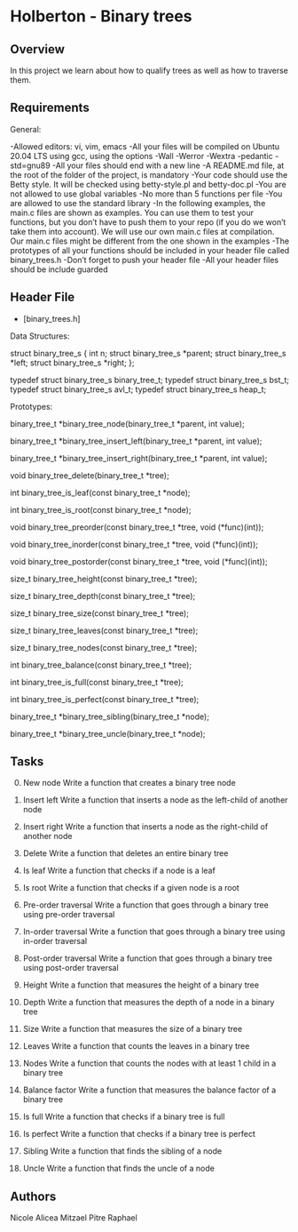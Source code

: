# Holberton - Binary trees

## Overview

In this project we learn about how to qualify trees as well as how to traverse them.

## Requirements

General:

-Allowed editors: vi, vim, emacs
-All your files will be compiled on Ubuntu 20.04 LTS using gcc, using the options -Wall -Werror -Wextra -pedantic -std=gnu89
-All your files should end with a new line
-A README.md file, at the root of the folder of the project, is mandatory
-Your code should use the Betty style. It will be checked using betty-style.pl and betty-doc.pl
-You are not allowed to use global variables
-No more than 5 functions per file
-You are allowed to use the standard library
-In the following examples, the main.c files are shown as examples. You can use them to test your functions, but you don’t have to push them to your repo (if you do we won’t take them into account). We will use our own main.c files at compilation. Our main.c files might be different from the one shown in the examples
-The prototypes of all your functions should be included in your header file called binary_trees.h
-Don’t forget to push your header file
-All your header files should be include guarded

## Header File

* [binary_trees.h]

Data Structures:

struct binary_tree_s
{
    int n;
    struct binary_tree_s *parent;
    struct binary_tree_s *left;
    struct binary_tree_s *right;
};

typedef struct binary_tree_s binary_tree_t;
typedef struct binary_tree_s bst_t;
typedef struct binary_tree_s avl_t;
typedef struct binary_tree_s heap_t;

Prototypes:

binary_tree_t *binary_tree_node(binary_tree_t *parent, int value);

binary_tree_t *binary_tree_insert_left(binary_tree_t *parent, int value);

binary_tree_t *binary_tree_insert_right(binary_tree_t *parent, int value);

void binary_tree_delete(binary_tree_t *tree);

int binary_tree_is_leaf(const binary_tree_t *node);

int binary_tree_is_root(const binary_tree_t *node);

void binary_tree_preorder(const binary_tree_t *tree, void (*func)(int));

void binary_tree_inorder(const binary_tree_t *tree, void (*func)(int));

void binary_tree_postorder(const binary_tree_t *tree, void (*func)(int));

size_t binary_tree_height(const binary_tree_t *tree);

size_t binary_tree_depth(const binary_tree_t *tree);

size_t binary_tree_size(const binary_tree_t *tree);

size_t binary_tree_leaves(const binary_tree_t *tree);

size_t binary_tree_nodes(const binary_tree_t *tree);

int binary_tree_balance(const binary_tree_t *tree);

int binary_tree_is_full(const binary_tree_t *tree);

int binary_tree_is_perfect(const binary_tree_t *tree);

binary_tree_t *binary_tree_sibling(binary_tree_t *node);

binary_tree_t *binary_tree_uncle(binary_tree_t *node);

## Tasks

0. New node
Write a function that creates a binary tree node

1. Insert left
Write a function that inserts a node as the left-child of another node

2. Insert right
Write a function that inserts a node as the right-child of another node

3. Delete
Write a function that deletes an entire binary tree

4. Is leaf
Write a function that checks if a node is a leaf

5. Is root
Write a function that checks if a given node is a root

6. Pre-order traversal
Write a function that goes through a binary tree using pre-order traversal

7. In-order traversal
Write a function that goes through a binary tree using in-order traversal

8. Post-order traversal
Write a function that goes through a binary tree using post-order traversal

9. Height
Write a function that measures the height of a binary tree

10. Depth
Write a function that measures the depth of a node in a binary tree

11. Size
Write a function that measures the size of a binary tree

12. Leaves
Write a function that counts the leaves in a binary tree

13. Nodes
Write a function that counts the nodes with at least 1 child in a binary tree

14. Balance factor
Write a function that measures the balance factor of a binary tree

15. Is full
Write a function that checks if a binary tree is full

16. Is perfect
Write a function that checks if a binary tree is perfect

17. Sibling
Write a function that finds the sibling of a node

18. Uncle
Write a function that finds the uncle of a node

## Authors

Nicole Alicea
Mitzael Pitre
Raphael
